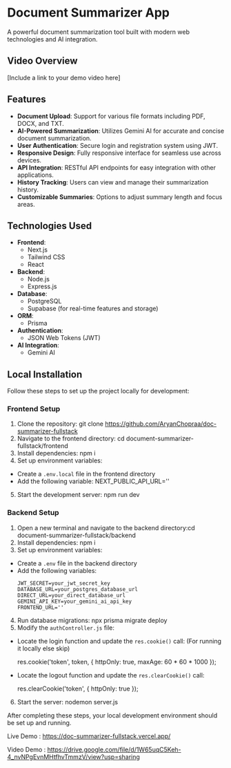 # Document Summarizer App

A powerful document summarization tool built with modern web technologies and AI integration.

## Video Overview

[Include a link to your demo video here]

## Features

- **Document Upload**: Support for various file formats including PDF, DOCX, and TXT.
- **AI-Powered Summarization**: Utilizes Gemini AI for accurate and concise document summarization.
- **User Authentication**: Secure login and registration system using JWT.
- **Responsive Design**: Fully responsive interface for seamless use across devices.
- **API Integration**: RESTful API endpoints for easy integration with other applications.
- **History Tracking**: Users can view and manage their summarization history.
- **Customizable Summaries**: Options to adjust summary length and focus areas.

## Technologies Used

- **Frontend**:
  - Next.js
  - Tailwind CSS
  - React
- **Backend**:
  - Node.js
  - Express.js
- **Database**:
  - PostgreSQL
  - Supabase (for real-time features and storage)
- **ORM**:
  - Prisma
- **Authentication**:
  - JSON Web Tokens (JWT)
- **AI Integration**:
  - Gemini AI


## Local Installation

Follow these steps to set up the project locally for development:

### Frontend Setup

1. Clone the repository: git clone https://github.com/AryanChopraa/doc-summarizer-fullstack
2. Navigate to the frontend directory: cd document-summarizer-fullstack/frontend
3. Install dependencies: npm i 
4. Set up environment variables:
- Create a `.env.local` file in the frontend directory
- Add the following variable:
  NEXT_PUBLIC_API_URL=''

5. Start the development server: npm run dev

### Backend Setup

1. Open a new terminal and navigate to the backend directory:cd document-summarizer-fullstack/backend
2. Install dependencies: npm i 
3. Set up environment variables:
- Create a `.env` file in the backend directory
- Add the following variables:
  ```
  JWT_SECRET=your_jwt_secret_key
  DATABASE_URL=your_postgres_database_url
  DIRECT_URL=your_direct_database_url
  GEMINI_API_KEY=your_gemini_ai_api_key
  FRONTEND_URL=''
  ```
  

4. Run database migrations: npx prisma migrate deploy
5. Modify the `authController.js` file:
- Locate the login function and update the `res.cookie()` call: (For running it locally else skip)

  res.cookie('token', token, {
    httpOnly: true,
    maxAge: 60 * 60 * 1000
  });


- Locate the logout function and update the `res.clearCookie()` call:

  res.clearCookie('token', {
    httpOnly: true
  });


6. Start the server: nodemon server.js

After completing these steps, your local development environment should be set up and running.

Live Demo : https://doc-summarizer-fullstack.vercel.app/

Video Demo : https://drive.google.com/file/d/1W65uqC5Keh-4_nvNPgEvnMHtfhvTmmzV/view?usp=sharing







